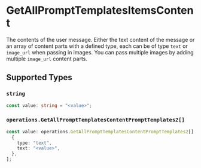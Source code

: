 # GetAllPromptTemplatesItemsContent

The contents of the user message. Either the text content of the message or an array of content parts with a defined type, each can be of type `text` or `image_url` when passing in images. You can pass multiple images by adding multiple `image_url` content parts. 


## Supported Types

### `string`

```typescript
const value: string = "<value>";
```

### `operations.GetAllPromptTemplatesContentPromptTemplates2[]`

```typescript
const value: operations.GetAllPromptTemplatesContentPromptTemplates2[] = [
  {
    type: "text",
    text: "<value>",
  },
];
```

